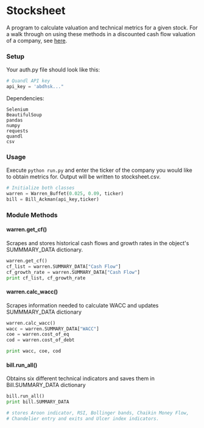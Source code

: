 # Stocksheet
A program to calculate valuation and technical metrics for a given stock. For a walk through on using these methods in a discounted cash flow valuation of a company, see [here](http://kaushik316-blog.logdown.com/posts/1651749-stock-valuation-with-python). 

### Setup
Your auth.py file should look like this:
```python
# Quandl API key
api_key = 'abdhsk..."
```
Dependencies:
```
Selenium
BeautifulSoup
pandas
numpy
requests
quandl
csv
```
### Usage
Execute ```python run.py``` and enter the ticker of the company you would like to obtain metrics for. Output will be written to stocksheet.csv.
```python
# Initialize both classes
warren = Warren_Buffet(0.025, 0.09, ticker)
bill = Bill_Ackman(api_key,ticker)
```

### Module Methods

#### warren.get_cf()
Scrapes and stores historical cash flows and growth rates in the object's SUMMMARY_DATA dictionary.
```python
warren.get_cf()
cf_list = warren.SUMMARY_DATA["Cash Flow"]
cf_growth_rate = warren.SUMMARY_DATA["Cash Flow"]
print cf_list, cf_growth_rate
```

#### warren.calc_wacc()
Scrapes information needed to calculate WACC and updates SUMMMARY_DATA dictionary
```python
warren.calc_wacc()
wacc = warren.SUMMARY_DATA["WACC"]
coe = warren.cost_of_eq
cod = warren.cost_of_debt

print wacc, coe, cod
```

#### bill.run_all()
Obtains six different technical indicators and saves them in Bill.SUMMARY_DATA dictionary
```python
bill.run_all()
print bill.SUMMARY_DATA

# stores Aroon indicator, RSI, Bollinger bands, Chaikin Money Flow,
# Chandelier entry and exits and Ulcer index indicators.
```





